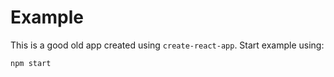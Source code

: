 # Example

This is a good old app created using `create-react-app`.
Start example using:

```
npm start
```
